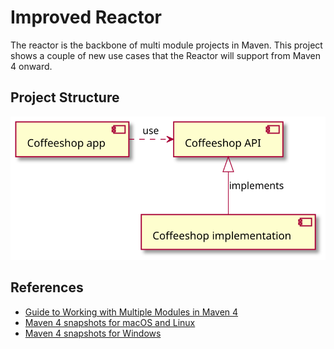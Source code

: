 # Improved Reactor
The reactor is the backbone of multi module projects in Maven.
This project shows a couple of new use cases that the Reactor will support from Maven 4 onward.

## Project Structure
![project structure](./project.svg)

## References

* [Guide to Working with Multiple Modules in Maven 4](https://maven.apache.org/guides/mini/guide-multiple-modules-4.html)
* [Maven 4 snapshots for macOS and Linux](https://github.com/mthmulders/homebrew-maven-snapshot/)
* [Maven 4 snapshots for Windows](https://community.chocolatey.org/packages/maven-snapshot)
